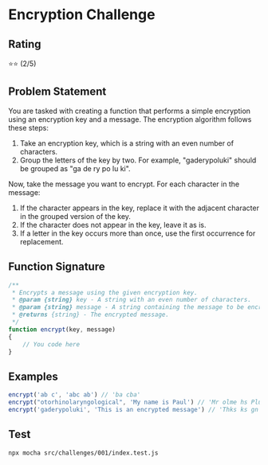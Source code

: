 # Encryption Challenge

## Rating
⭐⭐ (2/5)

## Problem Statement

You are tasked with creating a function that performs a simple encryption using an encryption key and a message. The encryption algorithm follows these steps:

1. Take an encryption key, which is a string with an even number of characters.
2. Group the letters of the key by two. For example, "gaderypoluki" should be grouped as "ga de ry po lu ki".

Now, take the message you want to encrypt. For each character in the message:

1. If the character appears in the key, replace it with the adjacent character in the grouped version of the key.
2. If the character does not appear in the key, leave it as is.
3. If a letter in the key occurs more than once, use the first occurrence for replacement.

## Function Signature

```javascript
/**
 * Encrypts a message using the given encryption key.
 * @param {string} key - A string with an even number of characters.
 * @param {string} message - A string containing the message to be encrypted.
 * @returns {string} - The encrypted message.
 */
function encrypt(key, message)
{
    // You code here
}
```

## Examples

```javascript
encrypt('ab c', 'abc ab') // 'ba cba'
encrypt("otorhinolaryngological", 'My name is Paul') // 'Mr olme hs Plua'
encrypt('gaderypoluki', 'This is an encrypted message') // 'Thks ks gn dncyrotde mdssgad'
```

## Test
```sh
npx mocha src/challenges/001/index.test.js
```
